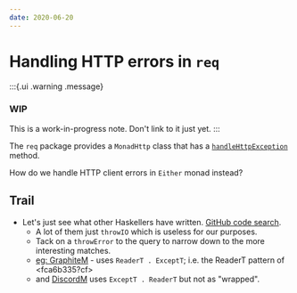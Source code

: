 ```yaml
---
date: 2020-06-20
---
```


# Handling HTTP errors in `req`

:::{.ui .warning .message}
### WIP
This is a work-in-progress note. Don't link to it just yet.
:::

The `req` package provides a `MonadHttp` class that has a [`handleHttpException`](https://hackage.haskell.org/package/req-3.2.0/docs/Network-HTTP-Req.html#v:handleHttpException) method.  

How do we handle HTTP client errors in `Either` monad instead?

## Trail

* Let's just see what other Haskellers have written. [GitHub code search](https://github.com/search?l=Haskell&q=handleHttpException+MonadHttp&type=Code).
  * A lot of them just `throwIO` which is useless for our purposes.
  * Tack on a `throwError` to the query to narrow down to the more interesting matches.
  * [eg: GraphiteM](https://github.com/AdamJKing/aphrograph/blob/7c48ef458bd8a177623e6d9f38b727872874680b/src/Graphite.hs#L51) - uses `ReaderT . ExceptT`; i.e. the ReaderT pattern of <fca6b335?cf>
  * and [DiscordM](https://github.com/cronokirby/funky-hs/blob/42e35c7c67b9051c1d28ddfdf64f3e4e34e67b9f/src/Network/Funky/Types.hs#L47) uses `ExceptT . ReaderT` but not as "wrapped".
